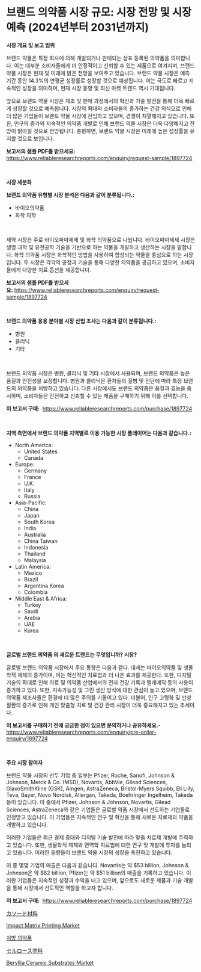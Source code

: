 <p><h1>브랜드 의약품 시장 규모: 시장 전망 및 시장 예측 (2024년부터 2031년까지)</h1></p><p><strong>시장 개요 및 보고 범위</strong></p>
<p><p>브랜드 약물은 특정 회사에 의해 개발되거나 판매되는 상표 등록된 의약품을 의미합니다. 이는 대부분 소비자들에게 더 안정적이고 신뢰할 수 있는 제품으로 여겨지며, 브랜드 약물 시장은 현재 및 미래에 밝은 전망을 보여주고 있습니다. 브랜드 약물 시장은 예측 기간 동안 14.3%의 연평균 성장률로 성장할 것으로 예상됩니다. 이는 극도로 빠르고 지속적인 성장을 의미하며, 현재 시장 동향 및 최신 마켓 트렌드 역시 기대됩니다.</p><p>앞으로 브랜드 약물 시장은 제조 및 판매 과정에서의 혁신과 기술 발전을 통해 더욱 빠르게 성장할 것으로 예측됩니다. 시장의 확대와 소비자들의 증가하는 건강 의식으로 인해 더 많은 기업들이 브랜드 약물 시장에 진입하고 있으며, 경쟁이 치열해지고 있습니다. 또한, 인구의 증가와 지속적인 의약품 개발로 인해 브랜드 약물 시장은 더욱 다양해지고 전망이 밝아질 것으로 전망됩니다. 총평하면, 브랜드 약물 시장은 미래에 높은 성장률을 유지할 것으로 보입니다.</p></p>
<p><strong>보고서의 샘플 PDF를 받으세요:</strong> <a href="https://www.reliableresearchreports.com/enquiry/request-sample/1897724">https://www.reliableresearchreports.com/enquiry/request-sample/1897724</a></p>
<p>&nbsp;</p>
<p><strong>시장 세분화</strong></p>
<p><strong>브랜드 의약품 유형별 시장 분석은 다음과 같이 분류됩니다.:</strong></p>
<p><ul><li>바이오의약품</li><li>화학 의학</li></ul></p>
<p>&nbsp;</p>
<p><p>제약 시장은 주로 바이오파마제제 및 화학 의약품으로 나뉩니다. 바이오파마제제 시장은 생명 과학 및 유전공학 기술을 기반으로 하는 약물을 개발하고 생산하는 시장을 말합니다. 화학 의약품 시장은 화학적인 방법을 사용하여 합성되는 약물을 중심으로 하는 시장입니다. 두 시장은 각각의 공정과 기술을 통해 다양한 의약품을 공급하고 있으며, 소비자들에게 다양한 치료 옵션을 제공합니다.</p></p>
<p><strong>보고서의 샘플 PDF를 받으세요:</strong>&nbsp;<a href="https://www.reliableresearchreports.com/enquiry/request-sample/1897724">https://www.reliableresearchreports.com/enquiry/request-sample/1897724</a></p>
<p>&nbsp;</p>
<p><strong> 브랜드 의약품 응용 분야별 시장 산업 조사는 다음과 같이 분류됩니다.:</strong></p>
<p><ul><li>병원</li><li>클리닉</li><li>기타</li></ul></p>
<p>&nbsp;</p>
<p><p>브랜드 의약품 시장은 병원, 클리닉 및 기타 시장에서 사용되며, 브랜드 의약품은 높은 품질과 안전성을 보장합니다. 병원과 클리닉은 환자들의 질병 및 진단에 따라 특정 브랜드의 의약품을 처방하고 있습니다. 다른 시장에서도 브랜드 의약품은 품질과 효능을 중시하며, 소비자들은 안전하고 신뢰할 수 있는 제품을 구매하기 위해 이를 선택합니다.</p></p>
<p><strong>이 보고서 구매:</strong>&nbsp; <a href="https://www.reliableresearchreports.com/purchase/1897724">https://www.reliableresearchreports.com/purchase/1897724</a></p>
<p>&nbsp;</p>
<p><strong>지역 측면에서 브랜드 의약품 지역별로 이용 가능한 시장 플레이어는 다음과 같습니다.:</strong></p>
<p><ul>
    <li>
        North America:
        <ul>
            <li>United States</li>
            <li>Canada</li>
        </ul>
    </li>
    <li>
        Europe:
        <ul>
            <li>Germany</li>
            <li>France</li>
            <li>U.K.</li>
            <li>Italy</li>
            <li>Russia</li>
        </ul>
    </li>
    <li>
        Asia-Pacific:
        <ul>
            <li>China</li>
            <li>Japan</li>
            <li>South Korea</li>
            <li>India</li>
            <li>Australia</li>
            <li>China Taiwan</li>
            <li>Indonesia</li>
            <li>Thailand</li>
            <li>Malaysia</li>
        </ul>
    </li>
    <li>
        Latin America:
        <ul>
            <li>Mexico</li>
            <li>Brazil</li>
            <li>Argentina Korea</li>
            <li>Colombia</li>
        </ul>
    </li>
    <li>
        Middle East & Africa:
        <ul>
            <li>Turkey</li>
            <li>Saudi</li>
            <li>Arabia</li>
            <li>UAE</li>
            <li>Korea</li>
        </ul>
    </li>
    </ul></p>
<p>&nbsp;</p>
<p><strong>글로벌 브랜드 의약품 의 새로운 트렌드는 무엇입니까? 시장?</strong></p>
<p><p>글로벌 브랜드 의약품 시장에서 주요 동향은 다음과 같다. 대세는 바이오의약품 및 생물학적 제제의 증가이며, 이는 혁신적인 치료법과 더 나은 효과를 제공한다. 또한, 디지털 기술의 확대로 인해 의료 및 의약품 산업에서의 전자 건강 기록과 텔레메딕 등의 사용이 증가하고 있다. 또한, 지속가능성 및 그린 생산 방식에 대한 관심이 늘고 있으며, 브랜드 의약품 제조사들은 환경에 더 많은 주의를 기울이고 있다. 더불어, 인구 고령화 및 만성 질환의 증가로 인해 개인 맞춤형 치료 및 건강 관리 시장이 더욱 중요해지고 있는 추세이다.</p></p>
<p><strong>이 보고서를 구매하기 전에 궁금한 점이 있으면 문의하거나 공유하세요.</strong>- <a href="https://www.reliableresearchreports.com/enquiry/pre-order-enquiry/1897724">https://www.reliableresearchreports.com/enquiry/pre-order-enquiry/1897724</a></p>
<p>&nbsp;</p>
<p><strong>주요 시장 참여자</strong></p>
<p><p>브랜드 약물 시장의 선두 기업 중 일부는 Pfizer, Roche, Sanofi, Johnson & Johnson, Merck & Co. (MSD), Novartis, AbbVie, Gilead Sciences, GlaxoSmithKline (GSK), Amgen, AstraZeneca, Bristol-Myers Squibb, Eli Lilly, Teva, Bayer, Novo Nordisk, Allergan, Takeda, Boehringer Ingelheim, Takeda 등이 있습니다. 이 중에서 Pfizer, Johnson & Johnson, Novartis, Gilead Sciences, AstraZeneca와 같은 기업들은 글로벌 약품 시장에서 선도하는 기업들로 인정받고 있습니다. 이 기업들은 지속적인 연구 및 혁신을 통해 새로운 치료제와 약품을 개발하고 있습니다.</p><p>이러한 기업들은 최근 경제 증대와 디지털 기술 발전에 따라 맞춤 치료제 개발에 주력하고 있습니다. 또한, 생물학적 제제와 면역학 치료법에 대한 연구 및 개발에 투자를 늘리고 있습니다. 이러한 동향들이 브랜드 약물 시장의 성장을 촉진하고 있습니다.</p><p>이 중 몇몇 기업의 매출은 다음과 같습니다. Novartis는 약 $53 billion, Johnson & Johnson은 약 $82 billion, Pfizer는 약 $51 billion의 매출을 기록하고 있습니다. 이러한 기업들은 지속적인 성장과 수익을 내고 있으며, 앞으로도 새로운 제품과 기술 개발을 통해 시장에서 선도적인 역할을 하고자 합니다.</p></p>
<p><strong>이 보고서 구매:</strong>&nbsp;&nbsp;<a href="https://www.reliableresearchreports.com/purchase/1897724">https://www.reliableresearchreports.com/purchase/1897724</a></p>
<p><p><a href="https://medium.com/@grarrity46/%E9%99%B0%E6%A5%B5%E6%9D%90%E6%96%99%E5%B8%82%E5%A0%B4-%E7%A8%AE%E9%A1%9E-%E7%94%A8%E9%80%94-%E5%9C%B0%E7%90%86%E3%81%AB%E3%82%88%E3%82%8B%E5%8C%85%E6%8B%AC%E7%9A%84%E3%81%AA%E8%A9%95%E4%BE%A1-e91d3c39a39e">カソード材料</a></p><p><a href="https://picayune-night-cbd.notion.site/Impact-Matrix-Printing-Market-Provides-a-Comprehensive-Analysis-Including-a-Macro-Overview-of-the-Ma-0119edc8415147eb882f2a72602e3b6c">Impact Matrix Printing Market</a></p><p><a href="https://github.com/vsckjg50460/Market-Research-Report-List-1/blob/main/5630948193319.md">처방 의약품</a></p><p><a href="https://medium.com/@at15984/%E3%82%BB%E3%83%AB%E3%83%AD%E3%83%BC%E3%82%B9%E5%A1%97%E6%96%99%E5%B8%82%E5%A0%B4%E5%88%86%E6%9E%90-%E3%81%9D%E3%81%AEcagr-%E5%B8%82%E5%A0%B4%E3%82%BB%E3%82%B0%E3%83%A1%E3%83%B3%E3%83%86%E3%83%BC%E3%82%B7%E3%83%A7%E3%83%B3-%E4%B8%96%E7%95%8C%E3%81%AE%E7%94%A3%E6%A5%AD%E6%A6%82%E8%A6%81-a31721b11108">セルロース塗料</a></p><p><a href="https://issuu.com/reportprime-2/docs/beryllia-ceramic-substrates-market-size-2030.pptx">Beryllia Ceramic Substrates Market</a></p></p>
